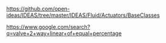 https://github.com/open-ideas/IDEAS/tree/master/IDEAS/Fluid/Actuators/BaseClasses

https://www.google.com/search?q=valve+2+way+linear+of+equal+percentage

